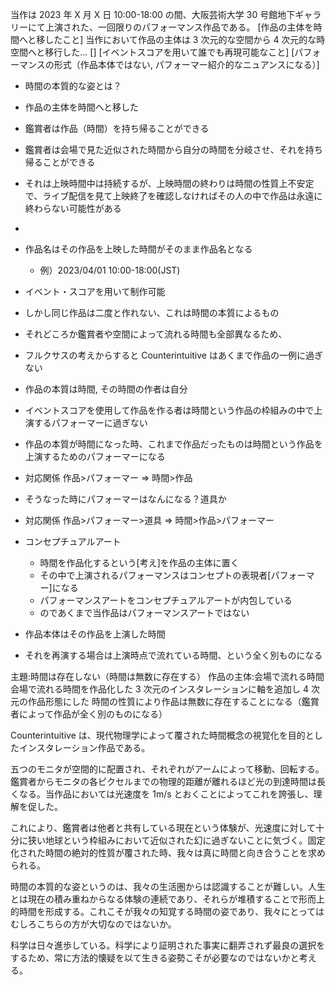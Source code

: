 当作は 2023 年 X 月 X 日 10:00-18:00 の間、大阪芸術大学 30 号館地下ギャラリーにて上演された、一回限りのパフォーマンス作品である。
[作品の主体を時間へと移したこと]
当作において作品の主体は 3 次元的な空間から 4 次元的な時空間へと移行した...
[]
[イベントスコアを用いて誰でも再現可能なこと]
[パフォーマンスの形式（作品本体ではない, パフォーマー紹介的なニュアンスになる）]

- 時間の本質的な姿とは？
- 作品の主体を時間へと移した
- 鑑賞者は作品（時間）を持ち帰ることができる
- 鑑賞者は会場で見た近似された時間から自分の時間を分岐させ、それを持ち帰ることができる
- それは上映時間中は持続するが、上映時間の終わりは時間の性質上不安定で、ライブ配信を見て上映終了を確認しなければその人の中で作品は永遠に終わらない可能性がある
-

- 作品名はその作品を上映した時間がそのまま作品名となる
  - 例）2023/04/01 10:00-18:00(JST)
- イベント・スコアを用いて制作可能
- しかし同じ作品は二度と作れない、これは時間の本質によるもの
- それどころか鑑賞者や空間によって流れる時間も全部異なるため、
- フルクサスの考えからすると Counterintuitive はあくまで作品の一例に過ぎない
- 作品の本質は時間, その時間の作者は自分
- イベントスコアを使用して作品を作る者は時間という作品の枠組みの中で上演するパフォーマーに過ぎない
- 作品の本質が時間になった時、これまで作品だったものは時間という作品を上演するためのパフォーマーになる
- 対応関係 作品>パフォーマー => 時間>作品
- そうなった時にパフォーマーはなんになる？道具か
- 対応関係 作品>パフォーマー>道具 => 時間>作品>パフォーマー
- コンセプチュアルアート
  - 時間を作品化するという[考え]を作品の主体に置く
  - その中で上演されるパフォーマンスはコンセプトの表現者[パフォーマー]になる
  - パフォーマンスアートをコンセプチュアルアートが内包している
  - のであくまで当作品はパフォーマンスアートではない
- 作品本体はその作品を上演した時間
- それを再演する場合は上演時点で流れている時間、という全く別ものになる

主題:時間は存在しない（時間は無数に存在する）
作品の主体:会場で流れる時間
会場で流れる時間を作品化した
3 次元のインスタレーションに軸を追加し 4 次元の作品形態にした
時間の性質により作品は無数に存在することになる（鑑賞者によって作品が全く別のものになる）

Counterintuitive は、現代物理学によって覆された時間概念の視覚化を目的としたインスタレーション作品である。

五つのモニタが空間的に配置され、それぞれがアームによって移動、回転する。鑑賞者からモニタの各ピクセルまでの物理的距離が離れるほど光の到達時間は長くなる。当作品においては光速度を 1m/s とおくことによってこれを誇張し、理解を促した。

これにより、鑑賞者は他者と共有している現在という体験が、光速度に対して十分に狭い地球という枠組みにおいて近似された幻に過ぎないことに気づく。固定化された時間の絶対的性質が覆された時、我々は真に時間と向き合うことを求められる。

時間の本質的な姿というのは、我々の生活圏からは認識することが難しい。人生とは現在の積み重ねからなる体験の連続であり、それらが堆積することで形而上的時間を形成する。これこそが我々の知覚する時間の姿であり、我々にとってはむしろこちらの方が大切なのではないか。

科学は日々進歩している。科学により証明された事実に翻弄されず最良の選択をするため、常に方法的懐疑を以て生きる姿勢こそが必要なのではないかと考える。
